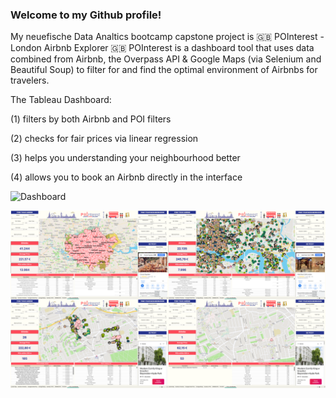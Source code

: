 ### Welcome to my Github profile! ###



My neuefische Data Analtics bootcamp capstone project is :gb: POInterest - London Airbnb Explorer :gb:
POInterest is a dashboard tool that uses data combined from Airbnb, the Overpass API & Google Maps (via Selenium and Beautiful Soup) to filter for and find the optimal environment of Airbnbs for travelers.

The Tableau Dashboard:
<p>(1) filters by both Airbnb and POI filters</p>
<p>(2) checks for fair prices via linear regression</p>
<p>(3) helps you understanding your neighbourhood better</p>
<p>(4) allows you to book an Airbnb directly in the interface</p>
<p> </p>


![Dashboard](https://public.tableau.com/views/POInterest-LondonAirbnbExplorer/FINALDASHBOARD?:language=en-GB&publish=yes&:display_count=n&:origin=viz_share_link)


![Dashboard Screenshot](https://github.com/S3lina3/My_Projects/blob/main/Journeymans_Piece_Dashboard_London_Airbnb_Explorer.png)
